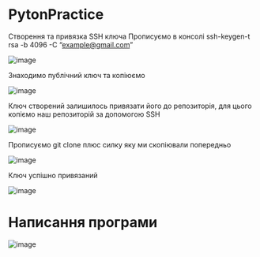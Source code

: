 # PytonPractice

Створення та привязка SSH ключа
Прописуємо в консолі ssh-keygen-t rsa -b 4096 -C “example@gmail.com”

![image](https://user-images.githubusercontent.com/86929198/125646981-de2ed8b4-cb5a-4b46-86c7-7c932ef2bdeb.png)

Знаходимо публічний ключ та копіюємо

![image](https://user-images.githubusercontent.com/86929198/125647027-2ef14b66-708d-49ca-99d4-f0a9fad16ced.png)

Ключ створений залишилось привязати його до репозиторія, для цього копіємо наш репозиторій за допомогою SSH

![image](https://user-images.githubusercontent.com/86929198/125647717-aa074eaa-dab2-419c-afb2-1f988a52bd38.png)

Прописуємо git clone плюс силку яку ми скопіювали попередньо

![image](https://user-images.githubusercontent.com/86929198/125647994-b25a56c2-b4c8-428c-a571-5b6a780f68c3.png)

Ключ успішно привязаний

![image](https://user-images.githubusercontent.com/86929198/125648082-0abf7941-b8da-4b09-be36-dfa0381f6cf9.png)


# Написання програми 

![image](https://user-images.githubusercontent.com/86929198/125648241-0b073938-4c6b-408c-ba0d-85013053e6e3.png)


